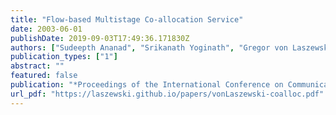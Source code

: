 ```yaml
---
title: "Flow-based Multistage Co-allocation Service"
date: 2003-06-01
publishDate: 2019-09-03T17:49:36.171830Z
authors: ["Sudeepth Ananad", "Srikanath Yoginath", "Gregor von Laszewski", "Beulah Alunkal"]
publication_types: ["1"]
abstract: ""
featured: false
publication: "*Proceedings of the International Conference on Communications in Computing*"
url_pdf: "https://laszewski.github.io/papers/vonLaszewski-coalloc.pdf"
---
```


